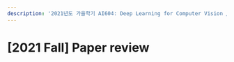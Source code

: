 ```yaml
---
description: '2021년도 가을학기 AI604: Deep Learning for Computer Vision / 컴퓨터 비전을 위한 심층학습 기법'
---
```


# \[2021 Fall\] Paper review
